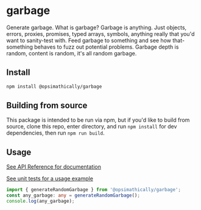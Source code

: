 # garbage

Generate garbage. What is garbage? Garbage is anything. Just objects, errors, proxies, promises,
typed arrays, symbols, anything really that you'd want to sanity-test with. Feed garbage
to something and see how that-something behaves to fuzz out potential problems. Garbage depth
is random, content is random, it's all random garbage.

## Install

```bash
npm install @opsimathically/garbage
```

## Building from source

This package is intended to be run via npm, but if you'd like to build from source,
clone this repo, enter directory, and run `npm install` for dev dependencies, then run
`npm run build`.

## Usage

[See API Reference for documentation](https://github.com/opsimathically/garbage/blob/main/docs/)

[See unit tests for a usage example](https://github.com/opsimathically/garbage/blob/main/test/garbage.test.ts)

```typescript
import { generateRandomGarbage } from '@opsimathically/garbage';
const any_garbage: any = generateRandomGarbage();
console.log(any_garbage);
```
